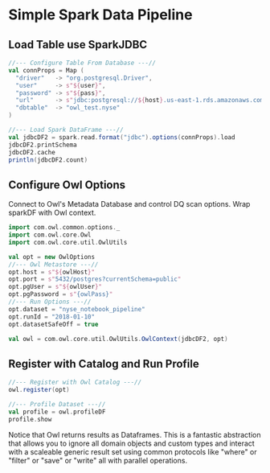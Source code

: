 # Simple Spark Data Pipeline

## Load Table use SparkJDBC

```scala
//--- Configure Table From Database ---// 
val connProps = Map (
  "driver"   -> "org.postgresql.Driver",
  "user"     -> s"${user}",
  "password" -> s"${pass}",
  "url"      -> s"jdbc:postgresql://${host}.us-east-1.rds.amazonaws.com:5432/postgres",
  "dbtable"  -> "owl_test.nyse"
)

//--- Load Spark DataFrame ---//
val jdbcDF2 = spark.read.format("jdbc").options(connProps).load
jdbcDF2.printSchema
jdbcDF2.cache
println(jdbcDF2.count)
```

## Configure Owl Options

Connect to Owl's Metadata Database and control DQ scan options.  Wrap sparkDF with Owl context.

```scala
import com.owl.common.options._
import com.owl.core.Owl
import com.owl.core.util.OwlUtils

val opt = new OwlOptions
//--- Owl Metastore ---//
opt.host = s"${owlHost}"
opt.port = s"5432/postgres?currentSchema=public"
opt.pgUser = s"${owlUser}"
opt.pgPassword = s"{owlPass}"
//--- Run Options ---//
opt.dataset = "nyse_notebook_pipeline"
opt.runId = "2018-01-10"
opt.datasetSafeOff = true

val owl = com.owl.core.util.OwlUtils.OwlContext(jdbcDF2, opt)
```

## Register with Catalog and Run Profile

```scala
//--- Register with Owl Catalog ---//
owl.register(opt)

//--- Profile Dataset ---//
val profile = owl.profileDF
profile.show
```

Notice that Owl returns results as Dataframes.  This is a fantastic abstraction that allows you to ignore all domain objects and custom types and interact with a scaleable generic result set using common protocols like "where" or "filter" or "save" or "write" all with parallel operations. 

